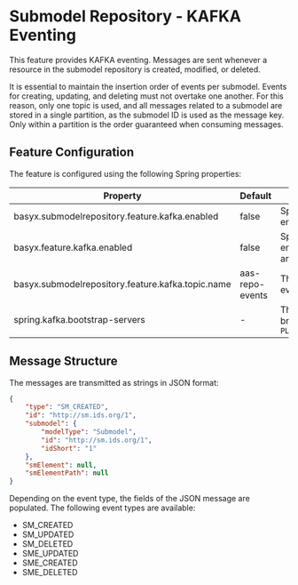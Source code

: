 # Submodel Repository - KAFKA Eventing

This feature provides KAFKA eventing. Messages are sent whenever a resource in the submodel repository is created, modified, or deleted.

It is essential to maintain the insertion order of events per submodel. Events for creating, updating, and deleting must not overtake one another. For this reason, only one topic is used, and all messages related to a submodel are stored in a single partition, as the submodel ID is used as the message key. Only within a partition is the order guaranteed when consuming messages.

## Feature Configuration

The feature is configured using the following Spring properties:

| Property                                        |  Default       | Description                                                    |
|-------------------------------------------------|----------------|----------------------------------------------------------------|
| basyx.submodelrepository.feature.kafka.enabled  |     false      | Specifies whether the feature is enabled                       |
| basyx.feature.kafka.enabled                     |     false      | Specifies whether the feature is enabled (for both aas-repository and submodel-repository) |
| basyx.submodelrepository.feature.kafka.topic.name | aas-repo-events | The name of the topic where events are sent                    |
| spring.kafka.bootstrap-servers                  |     -          | The address of the Kafka brokers, e.g., `PLAINTEXT_HOST://localhost:9092` |

## Message Structure

The messages are transmitted as strings in JSON format:

```json
{
    "type": "SM_CREATED",
    "id": "http://sm.ids.org/1",
    "submodel": {
        "modelType": "Submodel",
        "id": "http://sm.ids.org/1",
        "idShort": "1"
    },
    "smElement": null,
    "smElementPath": null
}
```

Depending on the event type, the fields of the JSON message are populated. The following event types are available:


* SM_CREATED
* SM_UPDATED
* SM_DELETED
* SME_UPDATED
* SME_CREATED
* SME_DELETED